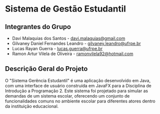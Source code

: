 # Sistema de Gestão Estudantil

## Integrantes do Grupo
* Davi Malaquias dos Santos - davi.malaquias@gmail.com
* Gilvaney Daniel Fernandes Leandro - gilvaney.leandro@ufrpe.br
* Lucas Rayan Guerra - lucas.guerra@ufrpe.br
* Ramon Artur Vilela de Oliveira - ramonvilela92@hotmail.com


## Descrição Geral do Projeto
O "Sistema Gerência Estudantil" é uma aplicação desenvolvido em Java, com uma interface de usuário construída em JavaFX para a Disciplina de Introdução a Programação 2. Este sistema foi projetado para simular as demandas de um sistema escolar, oferecendo um conjunto de funcionalidades comuns no ambiente escolar para diferentes atores dentro da instituição educacional.

